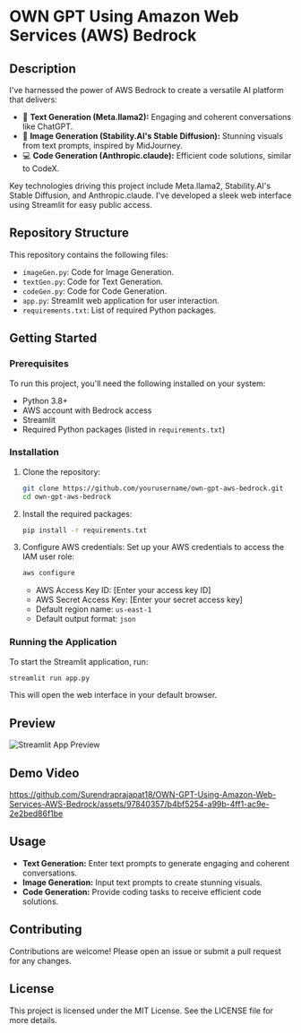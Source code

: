 # OWN GPT Using Amazon Web Services (AWS) Bedrock

## Description
I've harnessed the power of AWS Bedrock to create a versatile AI platform that delivers:
- 📝 **Text Generation (Meta.llama2):** Engaging and coherent conversations like ChatGPT.
- 🎨 **Image Generation (Stability.AI's Stable Diffusion):** Stunning visuals from text prompts, inspired by MidJourney.
- 💻 **Code Generation (Anthropic.claude):** Efficient code solutions, similar to CodeX.

Key technologies driving this project include Meta.llama2, Stability.AI's Stable Diffusion, and Anthropic.claude. I've developed a sleek web interface using Streamlit for easy public access.

## Repository Structure
This repository contains the following files:

- `imageGen.py`: Code for Image Generation.
- `textGen.py`: Code for Text Generation.
- `codeGen.py`: Code for Code Generation.
- `app.py`: Streamlit web application for user interaction.
- `requirements.txt`: List of required Python packages.

## Getting Started

### Prerequisites
To run this project, you'll need the following installed on your system:
- Python 3.8+
- AWS account with Bedrock access
- Streamlit
- Required Python packages (listed in `requirements.txt`)

### Installation
1. Clone the repository:
    ```sh
    git clone https://github.com/yourusername/own-gpt-aws-bedrock.git
    cd own-gpt-aws-bedrock
    ```

2. Install the required packages:
    ```sh
    pip install -r requirements.txt
    ```

3. Configure AWS credentials:
    Set up your AWS credentials to access the IAM user role:
    ```sh
    aws configure
    ```
    - AWS Access Key ID: [Enter your access key ID]
    - AWS Secret Access Key: [Enter your secret access key]
    - Default region name: `us-east-1`
    - Default output format: `json`

### Running the Application
To start the Streamlit application, run:
```sh
streamlit run app.py
```

This will open the web interface in your default browser.

## Preview
![Streamlit App Preview](https://github.com/Surendraprajapat18/OWN-GPT-Using-Amazon-Web-Services-AWS-Bedrock/assets/97840357/cd1de042-e018-4ccf-9867-4cf8f8ce5268)

## Demo Video

https://github.com/Surendraprajapat18/OWN-GPT-Using-Amazon-Web-Services-AWS-Bedrock/assets/97840357/b4bf5254-a99b-4ff1-ac9e-2e2bed86f1be


## Usage
- **Text Generation:** Enter text prompts to generate engaging and coherent conversations.
- **Image Generation:** Input text prompts to create stunning visuals.
- **Code Generation:** Provide coding tasks to receive efficient code solutions.

## Contributing
Contributions are welcome! Please open an issue or submit a pull request for any changes.

## License
This project is licensed under the MIT License. See the LICENSE file for more details.
